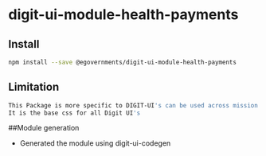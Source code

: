 <!-- TODO: update this -->

# digit-ui-module-health-payments



## Install

```bash
npm install --save @egovernments/digit-ui-module-health-payments
```

## Limitation

```bash
This Package is more specific to DIGIT-UI's can be used across mission's
It is the base css for all Digit UI's
```


##Module generation 

- Generated the module using digit-ui-codegen